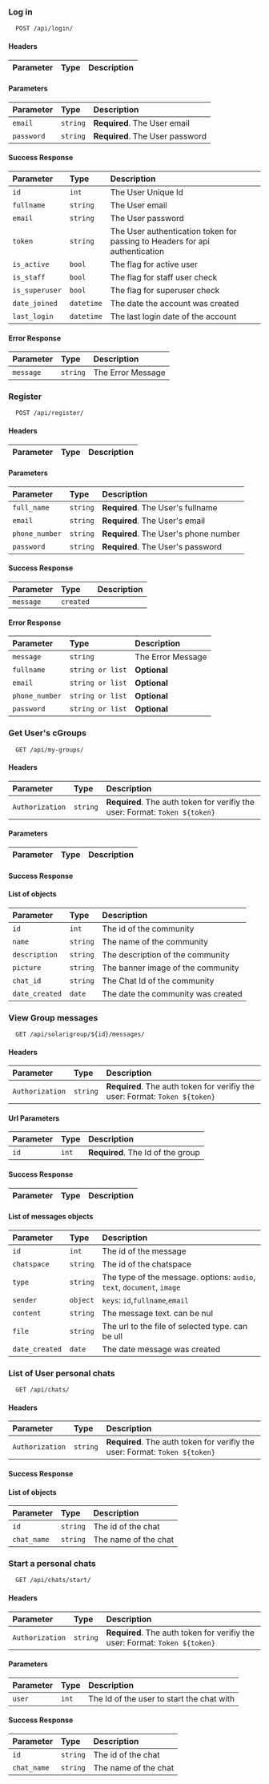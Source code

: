 ### Log in

```http
  POST /api/login/
```
#### Headers
| Parameter | Type     | Description                |
| :-------- | :------- | :------------------------- |

#### Parameters
| Parameter | Type     | Description                |
| :-------- | :------- | :------------------------- |
| `email` | `string` | **Required**. The User email |
| `password` | `string` | **Required**. The User password |

#### Success Response
| Parameter | Type     | Description                |
| :-------- | :------- | :------------------------- |
| `id` | `int` |    The User Unique Id |
| `fullname` | `string` |  The User email |
| `email` | `string` |    The User password |
| `token` | `string` |    The User authentication token for passing to Headers for api authentication |
| `is_active` | `bool` |    The flag for active user |
| `is_staff` | `bool` |    The flag for staff user check |
| `is_superuser` | `bool` |    The flag for superuser check |
| `date_joined` | `datetime` |    The date the account was created 
| `last_login` | `datetime` |    The last login date of the account |

#### Error Response
| Parameter | Type     | Description                |
| :-------- | :------- | :------------------------- |
| `message` | `string` |    The Error Message |




### Register

```http
  POST /api/register/
```
#### Headers
| Parameter | Type     | Description                |
| :-------- | :------- | :------------------------- |

#### Parameters
| Parameter | Type     | Description                |
| :-------- | :------- | :------------------------- |
| `full_name` | `string` | **Required**. The User's fullname |
| `email` | `string` | **Required**. The User's email |
| `phone_number` | `string` | **Required**. The User's phone number |
| `password` | `string` | **Required**. The User's password |

#### Success Response
| Parameter | Type     | Description                |
| :-------- | :------- | :------------------------- |
| `message` | `created` |    


#### Error Response
| Parameter | Type     | Description                |
| :-------- | :------- | :------------------------- |
| `message` | `string` |    The Error Message |
| `fullname` | `string or list` | **Optional** |
| `email` | `string or list` | **Optional** |
| `phone_number` | `string or list` | **Optional** |
| `password` | `string or list` | **Optional** |



### Get User's cGroups

```http
  GET /api/my-groups/
```
#### Headers
| Parameter | Type     | Description                |
| :-------- | :------- | :------------------------- |
| `Authorization` | `string` | **Required**. The auth token for verifiy the user: Format: `Token ${token}` |

#### Parameters
| Parameter | Type     | Description                       |
| :-------- | :------- | :-------------------------------- |

#### Success Response
#### List of objects
| Parameter | Type     | Description                |
| :-------- | :------- | :------------------------- |
| `id` | `int` | The id of the community |
| `name` | `string` | The name of the community |
| `description` | `string` | The description of the community |
| `picture` | `string` | The banner image of the community |
| `chat_id` | `string` | The Chat Id of the community |
| `date_created` | `date` | The date the community was created |



### View Group messages
```http
  GET /api/solarigroup/${id}/messages/
```
#### Headers
| Parameter | Type     | Description                |
| :-------- | :------- | :------------------------- |
| `Authorization` | `string` | **Required**. The auth token for verifiy the user: Format: `Token ${token}` |

#### Url Parameters
| Parameter | Type     | Description                       |
| :-------- | :------- | :-------------------------------- |
| `id`      | `int` | **Required**. The Id of the group |


#### Success Response
| Parameter | Type     | Description                |
| :-------- | :------- | :------------------------- |

#### List of messages objects
| Parameter | Type     | Description                |
| :-------- | :------- | :------------------------- |
| `id` | `int` | The id of the message |
| `chatspace` | `string` | The id of the chatspace |
| `type` | `string` | The type of the message. options: `audio`, `text`, `document`, `image` |
| `sender` | `object` | `keys`: `id`,`fullname`,`email` |
| `content` | `string` | The message text. can be nul |
| `file` | `string` | The url to the file of selected type. can be ull |
| `date_created` | `date` | The date message was created |





### List of User personal chats
```http
  GET /api/chats/
```
#### Headers
| Parameter | Type     | Description                |
| :-------- | :------- | :------------------------- |
| `Authorization` | `string` | **Required**. The auth token for verifiy the user: Format: `Token ${token}` |


#### Success Response
#### List of objects
| Parameter | Type     | Description                |
| :-------- | :------- | :------------------------- |
| `id` | `string` | The id of the chat |
| `chat_name` | `string` | The name of the chat |







### Start a personal chats
```http
  GET /api/chats/start/
```
#### Headers
| Parameter | Type     | Description                |
| :-------- | :------- | :------------------------- |
| `Authorization` | `string` | **Required**. The auth token for verifiy the user: Format: `Token ${token}` |

#### Parameters
| Parameter | Type     | Description                |
| :-------- | :------- | :------------------------- |
| `user` | `int` | The Id of the user to start the chat with|


#### Success Response
| Parameter | Type     | Description                |
| :-------- | :------- | :------------------------- |
| `id` | `string` | The id of the chat |
| `chat_name` | `string` | The name of the chat |


